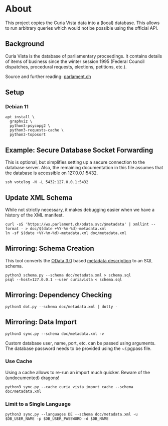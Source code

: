 # About

This project copies the Curia Vista data into a (local) database. This allows to run arbitrary queries which would not
be possible using the official API.

## Background

Curia Vista is the database of parliamentary proceedings. It contains details of items of business since the winter
session 1995 (Federal Council dispatches, procedural requests, elections, petitions, etc.).

Source and further reading: [parlament.ch](https://www.parlament.ch/en/ratsbetrieb/curia-vista)

## Setup

### Debian 11

```console
apt install \
  graphviz \
  python3-psycopg2 \
  python3-requests-cache \
  python3-toposort
```

## Example: Secure Database Socket Forwarding

This is optional, but simplifies setting up a secure connection to the database server. Also, the remaining
documentation in this file assumes that the database is accessible on 127.0.0.1:5432.

```console
ssh votelog -N -L 5432:127.0.0.1:5432
```

## Update XML Schema

While not strictly necessary, it makes debugging easier when we have a history of the XML manifest.

```console
curl -sS 'https://ws.parlament.ch/odata.svc/$metadata' | xmllint --format - > doc/$(date +%Y-%m-%d)-metadata.xml
ln -sf $(date +%Y-%m-%d)-metadata.xml doc/metadata.xml
```

## Mirroring: Schema Creation

This tool converts the [OData 3.0](https://www.odata.org/documentation/odata-version-3-0/) based
[metadata description](https://ws.parlament.ch/OData.svc/$metadata) to an SQL schema.

```console
python3 schema.py --schema doc/metadata.xml > schema.sql
psql --host=127.0.0.1 --user curiavista < schema.sql
```

## Mirroring: Dependency Checking

```console
python3 dot.py --schema doc/metadata.xml | dotty -
```

## Mirroring: Data Import

```console
python3 sync.py --schema doc/metadata.xml -v
```

Custom database user, name, port, etc. can be passed using arguments. The database password needs to be provided using
the ~/.pgpass file.

### Use Cache

Using a cache allows to re-run an import much quicker. Beware of the (undocumented) dragons!

```console
python3 sync.py --cache curia_vista_import_cache --schema doc/metadata.xml
```

### Limit to a Single Language

```console
python3 sync.py --languages DE --schema doc/metadata.xml -u $DB_USER_NAME -p $DB_USER_PASSWORD -d $DB_NAME
```
